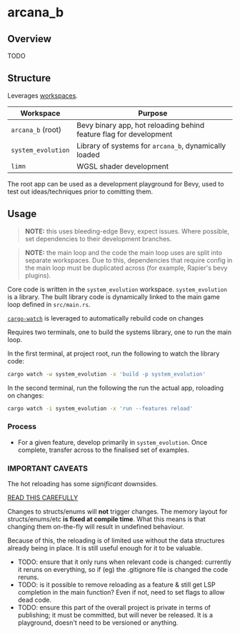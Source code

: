 # arcana_b

## Overview

TODO

## Structure

Leverages [workspaces](https://doc.rust-lang.org/cargo/reference/workspaces.html).

| Workspace               | Purpose                                                             |
| ----------------------- | ------------------------------------------------------------------- |
| `arcana_b` (root)       | Bevy binary app, hot reloading behind feature flag for development  |
| `system_evolution`      | Library of systems for `arcana_b`, dynamically loaded               |
| `limn`                  | WGSL shader development                                             |

The root app can be used as a development playground for Bevy, used to test out ideas/techniques prior to comitting them.

## Usage

> **NOTE:** this uses bleeding-edge Bevy, expect issues. Where possible, set dependencies to their development branches.

> **NOTE:** the main loop and the code the main loop uses are split into separate workspaces. Due to this, dependencies
> that require config in the main loop must be duplicated across (for example, Rapier's bevy plugins). 

Core code is written in the `system_evolution` workspace. `system_evolution` is a library. The built library code is
dynamically linked to the main game loop defined in `src/main.rs`.

[`cargo-watch`]() is leveraged to automatically rebuild code on changes

Requires two terminals, one to build the systems library, one to run the main loop.

In the first terminal, at project root, run the following to watch the library code:

```sh
cargo watch -w system_evolution -x 'build -p system_evolution'
```

In the second terminal, run the following the run the actual app, roloading on changes:

```sh
cargo watch -i system_evolution -x 'run --features reload'
```

### Process

- For a given feature, develop primarily in `system_evolution`. Once complete, transfer across to the finalised set of examples.

### IMPORTANT CAVEATS

The hot reloading has some *significant* downsides.

[READ THIS CAREFULLY](https://robert.kra.hn/posts/hot-reloading-rust/)

Changes to structs/enums will **not** trigger changes. The memory layout for structs/enums/etc
**is fixed at compile time**. What this means is that changing them on-the-fly will result in
undefined behaviour.

Because of this, the reloading is of limited use without the data structures already being in place.
It is still useful enough for it to be valuable.

- TODO: ensure that it only runs when relevant code is changed: currently it reruns on everything, so if (eg) the .gitignore file is changed the code reruns.
- TODO: is it possible to remove reloading as a feature & still get LSP completion in the main function? Even if not, need to set flags to allow dead code.
- TODO: ensure this part of the overall project is private in terms of publishing; it must be committed, but will never be released. It is a playground, doesn't need to be versioned or anything.

